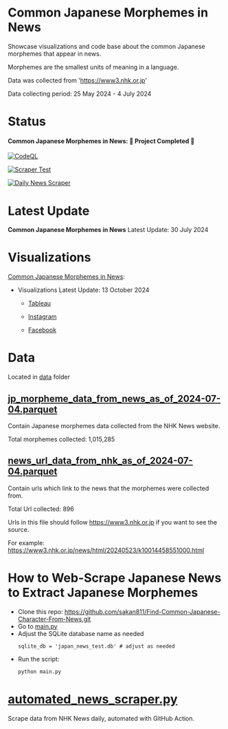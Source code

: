 # Common Japanese Morphemes in News

Showcase visualizations and code base about the common Japanese morphemes that appear in news.

Morphemes are the smallest units of meaning in a language.

Data was collected from 'https://www3.nhk.or.jp'

Data collecting period: 25 May 2024 - 4 July 2024

# Status
#### Common Japanese Morphemes in News: 🎉 **Project Completed** 🎉

[![CodeQL](https://github.com/sakan811/Find-Common-Japanese-Words-From-News/actions/workflows/codeql.yml/badge.svg)](https://github.com/sakan811/Find-Common-Japanese-Words-From-News/actions/workflows/codeql.yml)    

[![Scraper Test](https://github.com/sakan811/Find-Common-Japanese-Words-From-News/actions/workflows/scraper-test.yml/badge.svg)](https://github.com/sakan811/Find-Common-Japanese-Words-From-News/actions/workflows/scraper-test.yml)  

[![Daily News Scraper](https://github.com/sakan811/Find-Common-Japanese-Words-From-News/actions/workflows/daily-news-scraper.yml/badge.svg)](https://github.com/sakan811/Find-Common-Japanese-Words-From-News/actions/workflows/daily-news-scraper.yml)

# Latest Update
**Common Japanese Morphemes in News** Latest Update: 30 July 2024

# Visualizations
[Common Japanese Morphemes in News](#common-japanese-morphemes-in-news):

* Visualizations Latest Update: 13 October 2024

  * [Tableau](https://public.tableau.com/views/jp-news/Top10Morphemes?:language=th-TH&:sid=&:redirect=auth&:display_count=n&:origin=viz_share_link)
  
  * [Instagram](https://www.instagram.com/p/DBEHq0OPOA-/?utm_source=ig_web_copy_link&igsh=MzRlODBiNWFlZA==)

  * [Facebook](https://www.facebook.com/share/p/H8ZACWLTbCZeY5ur/)
  
# Data
Located in [data](data) folder

## [jp_morpheme_data_from_news_as_of_2024-07-04.parquet](data%2Fjp_morpheme_data_from_news_as_of_2024-07-04.parquet)
Contain Japanese morphemes data collected from the NHK News website.

Total morphemes collected: 1,015,285 

## [news_url_data_from_nhk_as_of_2024-07-04.parquet](data%2Fnews_url_data_from_nhk_as_of_2024-07-04.parquet)
Contain urls which link to the news that the morphemes were collected from.

Total Url collected: 896

Urls in this file should follow https://www3.nhk.or.jp if you want to see the source.

For example: https://www3.nhk.or.jp/news/html/20240523/k10014458551000.html

# How to Web-Scrape Japanese News to Extract Japanese Morphemes 
- Clone this repo: https://github.com/sakan811/Find-Common-Japanese-Character-From-News.git
- Go to [main.py](main.py)
- Adjust the SQLite database name as needed
    ```
    sqlite_db = 'japan_news_test.db' # adjust as needed
    ```
- Run the script:
  ```bash
  python main.py
  ```

# [automated_news_scraper.py](automated_news_scraper.py)
Scrape data from NHK News daily, automated with GitHub Action.
